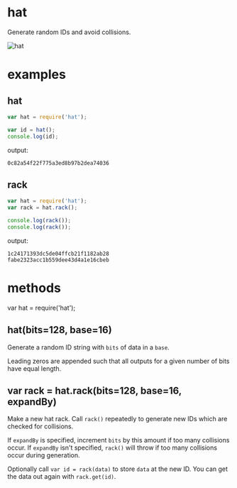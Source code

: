 hat
===

Generate random IDs and avoid collisions.

![hat](http://substack.net/images/hat.png)

examples
========

hat
---

````javascript
var hat = require('hat');

var id = hat();
console.log(id);
````

output:

````
0c82a54f22f775a3ed8b97b2dea74036
````

rack
----

````javascript
var hat = require('hat');
var rack = hat.rack();

console.log(rack());
console.log(rack());
````

output:

````
1c24171393dc5de04ffcb21f1182ab28
fabe2323acc1b559dee43d4a1e16cbeb
````

methods
=======

var hat = require('hat');

hat(bits=128, base=16)
----------------------

Generate a random ID string with `bits` of data in a `base`.

Leading zeros are appended such that all outputs for a given number of bits have
equal length.

var rack = hat.rack(bits=128, base=16, expandBy)
------------------------------------------------

Make a new hat rack. Call `rack()` repeatedly to generate new IDs which are
checked for collisions.

If `expandBy` is specified, increment `bits` by this amount if too many
collisions occur. If `expandBy` isn't specified, `rack()` will throw if too many
collisions occur during generation.

Optionally call `var id = rack(data)` to store `data` at the new ID.
You can get the data out again with `rack.get(id)`.
